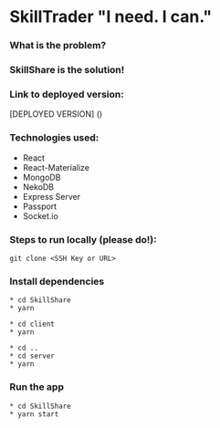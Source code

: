 # SkillTrader "I need. I can."

### What is the problem?


### SkillShare is the solution!


### Link to deployed version:

[DEPLOYED VERSION] ()

### Technologies used:

* React
* React-Materialize
* MongoDB
* NekoDB
* Express Server
* Passport
* Socket.io

### Steps to run locally (please do!):
```
git clone <SSH Key or URL>
```
### Install dependencies
```
* cd SkillShare
* yarn

* cd client
* yarn

* cd ..
* cd server
* yarn
```
### Run the app
```
* cd SkillShare
* yarn start

